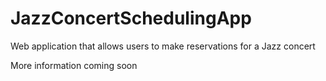 # JazzConcertSchedulingApp
Web application that allows users to make reservations for a Jazz concert


More information coming soon

